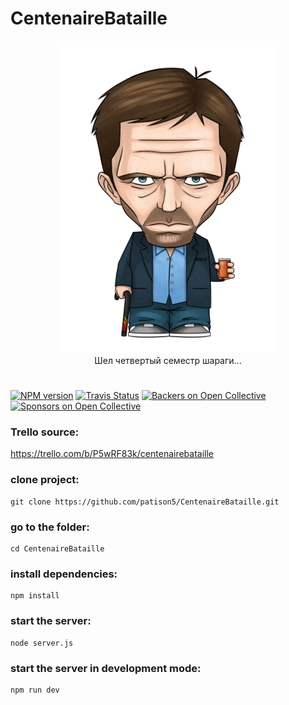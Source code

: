 # CentenaireBataille


<p align="center">
  <img src="https://raw.githubusercontent.com/patison5/CentenaireBataille/master/public/images/pers.jpg" alt="Nodemon Logo">
  <br />
  <span>Шел четвертый семестр шараги...</span>
</p>



#

[![NPM version](https://badge.fury.io/js/nodemon.svg)](https://github.com/patison5/CentenaireBataille)
[![Travis Status](https://travis-ci.org/remy/nodemon.svg?branch=master)](https://github.com/patison5/CentenaireBataille) 
[![Backers on Open Collective](https://opencollective.com/nodemon/backers/badge.svg)](#backers) 
[![Sponsors on Open Collective](https://opencollective.com/nodemon/sponsors/badge.svg)](#sponsors)


### Trello source:
https://trello.com/b/P5wRF83k/centenairebataille


### clone project:

```
git clone https://github.com/patison5/CentenaireBataille.git
```


### go to the folder:

```
cd CentenaireBataille
```


### install dependencies:

```
npm install
```


### start the server:

```
node server.js
```

### start the server in development mode:

```
npm run dev
```